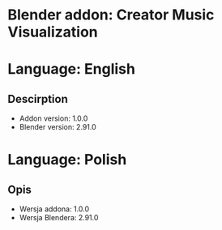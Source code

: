 # Blender addon: Creator Music Visualization

# Language: English
## Descirption
- Addon version: 1.0.0
- Blender version: 2.91.0

# Language: Polish
## Opis
- Wersja addona: 1.0.0
- Wersja Blendera: 2.91.0

